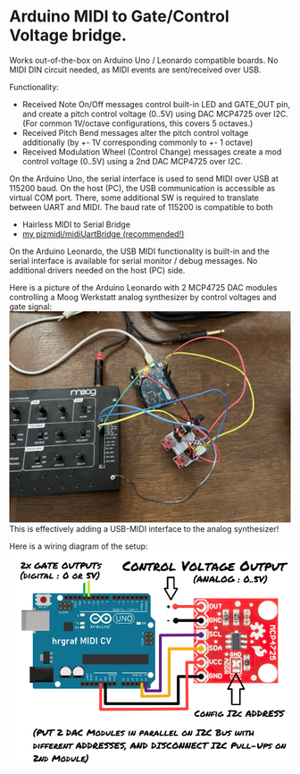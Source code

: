 # Arduino MIDI to Gate/Control Voltage bridge.

Works out-of-the-box on Arduino Uno / Leonardo compatible boards.
No MIDI DIN circuit needed, as MIDI events are sent/received over USB.

Functionality:
- Received Note On/Off messages control built-in LED and GATE_OUT pin, 
and create a pitch control voltage (0..5V) using DAC MCP4725 over I2C.
(For common 1V/octave configurations, this covers 5 octaves.)
- Received Pitch Bend messages alter the pitch control voltage additionally
(by +- 1V corresponding commonly to +- 1 octave)
- Received Modulation Wheel (Control Change) messages create a mod control 
voltage (0..5V) using a 2nd DAC MCP4725 over I2C.

On the Arduino Uno, the serial interface is used to send MIDI over USB
at 115200 baud. On the host (PC), the USB communication is accessible 
as virtual COM port. There, some additional SW is required to translate 
between UART and MIDI. The baud rate of 115200 is compatible to both
  - Hairless MIDI to Serial Bridge
  - [my pizmidi/midiUartBridge (recommended!)](https://github.com/hrgraf/pizmidi)

On the Arduino Leonardo, the USB MIDI functionality is built-in and the 
serial interface is available for serial monitor / debug messages.
No additional drivers needed on the host (PC) side.

Here is a picture of the Arduino Leonardo with 2 MCP4725 DAC modules controlling 
a Moog Werkstatt analog synthesizer by control voltages and gate signal:
![alt text](werkstatt_leonardo_dac.jpg "Control a Moog Werkstatt analog synth")
This is effectively adding a USB-MIDI interface to the analog synthesizer!

Here is a wiring diagram of the setup:
![alt text](Arduino_MCP4725_Wiring.png "Arduino Gate / CV Wiring")
